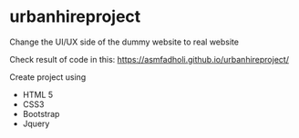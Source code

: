 # urbanhireproject
Change the UI/UX side of the dummy website to real website

Check result of code in this: https://asmfadholi.github.io/urbanhireproject/ 

Create project using 
- HTML 5
- CSS3
- Bootstrap
- Jquery 
